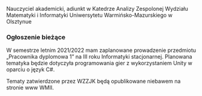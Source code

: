 Nauczyciel akademicki, adiunkt w Katedrze Analizy Zespolonej Wydziału Matematyki i Informatyki Uniwersytetu Warmińsko-Mazurskiego w Olsztynue

### Ogłoszenie bieżące

W semestrze letnim 2021/2022 mam zaplanowane prowadzenie przedmiotu „Pracownika dyplomowa 1” na III roku Informatyki stacjonarnej. Planowana tematyka będzie dotyczyła programowania gier z wykorzystaniem Unity w oparciu o język C#.

Tematy zatwierdzone przez WZZJK będą opublikowane niebawem na stronie www WMII.
